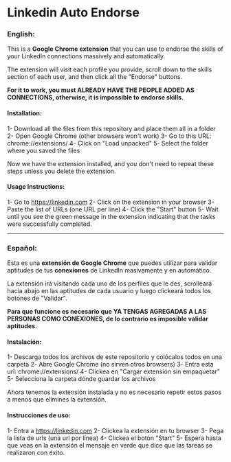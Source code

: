# Linkedin Auto Endorse


### English:

This is a **Google Chrome extension** that you can use to endorse the skills of your LinkedIn connections massively and automatically.

The extension will visit each profile you provide, scroll down to the skills section of each user, and then click all the "Endorse" buttons.

**For it to work, you must ALREADY HAVE THE PEOPLE ADDED AS CONNECTIONS, otherwise, it is impossible to endorse skills.**

#### Installation:

1- Download all the files from this repository and place them all in a folder
2- Open Google Chrome (other browsers won't work)
3- Go to this URL: chrome://extensions/
4- Click on "Load unpacked"
5- Select the folder where you saved the files

Now we have the extension installed, and you don't need to repeat these steps unless you delete the extension.

#### Usage Instructions:

1- Go to https://linkedin.com
2- Click on the extension in your browser
3- Paste the list of URLs (one URL per line)
4- Click the "Start" button
5- Wait until you see the green message in the extension indicating that the tasks were successfully completed.

***

### Español:

Esta es una **extensión de Google Chrome** que puedes utilizar para validar aptitudes de tus **conexiones** de LinkedIn masivamente y en automático.

La extensión irá visitando cada uno de los perfiles que le des, scrolleará hacia abajo en las aptitudes de cada usuario y luego clickeará todos los botones de "Validar".


**Para que funcione es necesario que YA TENGAS AGREGADAS A LAS PERSONAS COMO CONEXIONES, de lo contrario es imposible validar aptitudes.**


#### Instalación:

1- Descarga todos los archivos de este repositorio y colócalos todos en una carpeta 
2- Abre Google Chrome (no sirven otros browsers)
3- Entra esta url:   chrome://extensions/
4- Clickea en "Cargar extensión sin empaquetar"
5- Selecciona la carpeta dónde guardar los archivos

Ahora tenemos la extensión instalada y no es necesario repetir estos pasos a menos que elimines la extensión.


#### Instrucciones de uso:

1- Entra a https://linkedin.com
2- Clickea la extensión en tu browser
3- Pega la lista de urls (una url por línea)
4- Clickea el botón "Start"
5- Espera hasta que veas en la extensión el mensaje en verde que dice que las tareas se realizaron con éxito.

